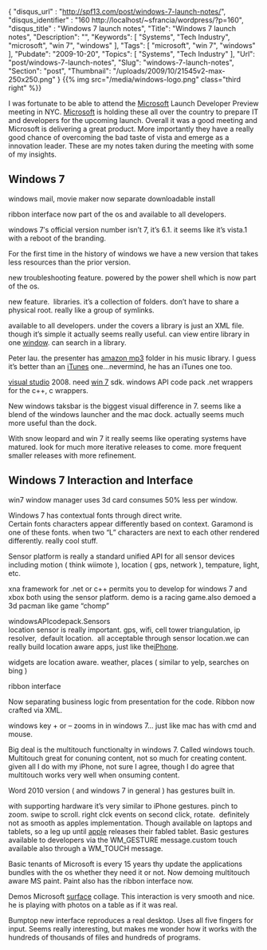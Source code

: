{
	"disqus_url" : "http://spf13.com/post/windows-7-launch-notes/",
	"disqus_identifier" : "160 http://localhost/~sfrancia/wordpress/?p=160",
	"disqus_title" : "Windows 7 launch notes",
	"Title": "Windows 7 launch notes",
	"Description": "",
	"Keywords": [
		"Systems",
		"Tech Industry",
		"microsoft",
		"win 7",
		"windows"
	],
	"Tags": [
		"microsoft",
		"win 7",
		"windows"
	],
	"Pubdate": "2009-10-20",
	"Topics": [
		"Systems",
		"Tech Industry"
	],
	"Url": "post/windows-7-launch-notes",
	"Slug": "windows-7-launch-notes",
	"Section": "post",
	"Thumbnail": "/uploads/2009/10/21545v2-max-250x250.png"
}
{{% img src="/media/windows-logo.png" class="third right" %}}

I was fortunate to be able to attend
the [Microsoft](http://www.microsoft.com "Microsoft") Launch Developer
Preview meeting in NYC.
[Microsoft](http://www.microsoft.com "Microsoft") is holding these all
over the country to prepare IT and developers for the upcoming launch.
Overall it was a good meeting and Microsoft is delivering a great
product. More importantly they have a really good chance of overcoming
the bad taste of vista and emerge as a innovation leader. These are my
notes taken during the meeting with some of my insights.

Windows 7
---------

windows mail, movie maker now separate downloadable install

ribbon interface now part of the os and available to all developers.

windows 7′s official version number isn’t 7, it’s 6.1. it seems like
it’s vista.1 with a reboot of the branding.

For the first time in the history of windows we have a new version that
takes less resources than the prior version.

new troubleshooting feature. powered by the power shell which is now
part of the os.

new feature.  libraries. it’s a collection of folders. don’t have to
share a physical root. really like a group of symlinks.

available to all developers. under the covers a library is just an XML
file. though it’s simple it actually seems really useful. can view
entire library in one
[window](http://www.microsoft.com/WINDOWS "Windows"). can search in a
library.

Peter lau. the presenter has [amazon
mp3](http://www.amazonmp3.com "Amazon MP3") folder in his music library.
I guess it’s better than
an [iTunes](http://www.apple.com/itunes/ "ITunes") one…nevermind, he has
an iTunes one too.

[visual
studio](http://msdn.microsoft.com/vstudio/ "Microsoft Visual Studio")
2008. need [win
7](http://windows.microsoft.com/en-US/Windows7/Home/ "Windows 7") sdk.
windows API code pack .net wrappers for the c++, c wrappers.

New windows taksbar is the biggest visual difference in 7. seems like a
blend of the windows launcher and the mac dock. actually seems much more
useful than the dock.

With snow leopard and win 7 it really seems like operating systems have
matured. look for much more iterative releases to come. more frequent
smaller releases with more refinement.

Windows 7 Interaction and Interface
-----------------------------------

win7 window manager uses 3d card consumes 50% less per window.

Windows 7 has contextual fonts through direct write. <br>
Certain fonts characters appear differently based on context. Garamond
is one of these fonts. when two “L” characters are next to each other
rendered differently. really cool stuff.

Sensor platform is really a standard unified API for all sensor devices
including motion ( think wiimote ), location ( gps, network ),
tempature, light, etc.

xna framework for .net or c++ permits you to develop for windows 7 and
xbox both using the sensor platform. demo is a racing game.also demoed a
3d pacman like game “chomp”

windowsAPIcodepack.Sensors <br>
location sensor is really important. gps, wifi, cell tower
triangulation, ip resolver,  default location.  all acceptable through
sensor location.we can really build location aware apps, just like
the[iPhone](http://www.apple.com/iphone "iPhone").

widgets are location aware. weather, places ( similar to yelp, searches
on bing )

ribbon interface

Now separating business logic from presentation for the code. Ribbon now
crafted via XML.

windows key + or – zooms in in windows 7… just like mac has with cmd and
mouse.

Big deal is the multitouch functionalty in windows 7. Called windows
touch. Multitouch great for conuning content, not so much for creating
content. given all I do with my iPhone, not sure I agree, though I do
agree that multitouch works very well when onsuming content.

Word 2010 version ( and windows 7 in general ) has gestures built in.

with supporting hardware it’s very similar to iPhone gestures. pinch to
zoom. swipe to scroll. right clck events on second click, rotate. 
definitely not as smooth as apples implementation. Though available on
laptops and tablets, so a leg up
until [apple](http://www.apple.com "Apple") releases their fabled
tablet. Basic gestures available to developers via the WM\_GESTURE
message.custom touch available also through a WM\_TOUCH message.

Basic tenants of Microsoft is every 15 years thy update the applications
bundles with the os whether they need it or not. Now demoing multitouch
aware MS paint. Paint also has the ribbon interface now.

Demos
Microsoft [surface](http://www.microsoft.com/surface/ "Microsoft Surface")
collage. This interaction is very smooth and nice. he is playing with
photos on a table as if it was real.

Bumptop
new interface reproduces a real desktop. Uses all five fingers for
input. Seems really interesting, but makes me wonder how it works with
the hundreds of thousands of files and hundreds of programs.
